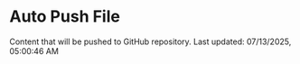 # Auto Push File

Content that will be pushed to GitHub repository.
Last updated: 07/13/2025, 05:00:46 AM